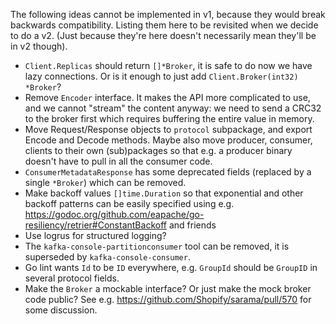 The following ideas cannot be implemented in v1, because they would break backwards compatibility. Listing them here to be revisited when we decide to do a v2. (Just because they're here doesn't necessarily mean they'll be in v2 though).

- `Client.Replicas` should return `[]*Broker`, it is safe to do now we have lazy connections. Or is it enough to just add `Client.Broker(int32) *Broker`?
- Remove `Encoder` interface. It makes the API more complicated to use, and we cannot "stream" the content anyway: we need to send a CRC32 to the broker first which requires buffering the entire value in memory.
- Move Request/Response objects to `protocol` subpackage, and export Encode and Decode methods. Maybe also move producer, consumer, clients to their own (sub)packages so that e.g. a producer binary doesn't have to pull in all the consumer code.
- `ConsumerMetadataResponse` has some deprecated fields (replaced by a single `*Broker`) which can be removed.
- Make backoff values `[]time.Duration` so that exponential and other backoff patterns can be easily specified using e.g. https://godoc.org/github.com/eapache/go-resiliency/retrier#ConstantBackoff and friends
- Use logrus for structured logging?
- The `kafka-console-partitionconsumer` tool can be removed, it is superseded by `kafka-console-consumer`.
- Go lint wants `Id` to be `ID` everywhere, e.g. `GroupId` should be `GroupID` in several protocol fields.
- Make the `Broker` a mockable interface? Or just make the mock broker code public? See e.g. https://github.com/Shopify/sarama/pull/570 for some discussion.